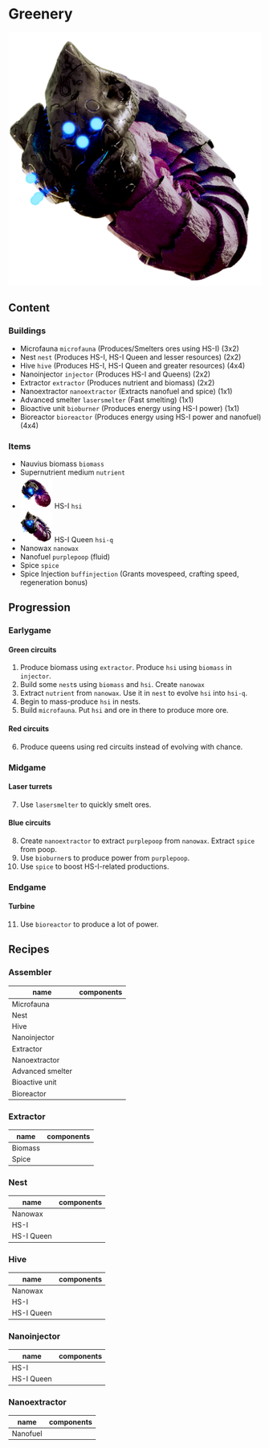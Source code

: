 # Greenery

![queen](hr/hsi_queen.png)

## Content

### Buildings

- Microfauna `microfauna` (Produces/Smelters ores using HS-I) (3x2)
- Nest `nest` (Produces HS-I, HS-I Queen and lesser resources) (2x2)
- Hive `hive` (Produces HS-I, HS-I Queen and greater resources) (4x4)
- Nanoinjector `injector` (Produces HS-I and Queens) (2x2)
- Extractor `extractor` (Produces nutrient and biomass) (2x2)
- Nanoextractor `nanoextractor` (Extracts nanofuel and spice) (1x1)
- Advanced smelter `lasersmelter` (Fast smelting) (1x1)
- Bioactive unit `bioburner` (Produces energy using HS-I power) (1x1)
- Bioreactor `bioreactor` (Produces energy using HS-I power and nanofuel) (4x4)

### Items

- Nauvius biomass `biomass`
- Supernutrient medium `nutrient`
- ![hsi](graphics/items/hsi.png) HS-I `hsi`
- ![hsi-q](graphics/items/hsi-q.png) HS-I Queen `hsi-q`
- Nanowax `nanowax`
- Nanofuel `purplepoop` (fluid)
- Spice `spice`
- Spice Injection `buffinjection` (Grants movespeed, crafting speed, regeneration bonus)

## Progression

### Earlygame

#### Green circuits

1. Produce biomass using `extractor`. Produce `hsi` using `biomass` in `injector`.
2. Build some `nest`s using `biomass` and `hsi`. Create `nanowax`
3. Extract `nutrient` from `nanowax`. Use it in `nest` to evolve `hsi` into `hsi-q`.
4. Begin to mass-produce `hsi` in nests.
5. Build `microfauna`. Put `hsi` and ore in there to produce more ore.

#### Red circuits

6. Produce queens using red circuits instead of evolving with chance.

### Midgame

#### Laser turrets

7. Use `lasersmelter` to quickly smelt ores.

#### Blue circuits

8. Create `nanoextractor` to extract `purplepoop` from `nanowax`. Extract `spice` from poop.
9. Use `bioburner`s to produce power from `purplepoop`.
10. Use `spice` to boost HS-I-related productions.

### Endgame

#### Turbine

11. Use `bioreactor` to produce a lot of power.

## Recipes

### Assembler

| name             | components |
| ---------------- | ---------- |
| Microfauna       |            |
| Nest             |            |
| Hive             |            |
| Nanoinjector     |            |
| Extractor        |            |
| Nanoextractor    |            |
| Advanced smelter |            |
| Bioactive unit   |            |
| Bioreactor       |            |

### Extractor

| name    | components |
| ------- | ---------- |
| Biomass |            |
| Spice   |            |

### Nest

| name       | components |
| ---------- | ---------- |
| Nanowax    |            |
| HS-I       |            |
| HS-I Queen |            |

### Hive

| name       | components |
| ---------- | ---------- |
| Nanowax    |            |
| HS-I       |            |
| HS-I Queen |            |

### Nanoinjector

| name       | components |
| ---------- | ---------- |
| HS-I       |            |
| HS-I Queen |            |

### Nanoextractor

| name     | components |
| -------- | ---------- |
| Nanofuel |            |
